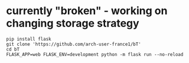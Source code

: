 # currently "broken" - working on changing storage strategy





```
pip install flask
git clone 'https://github.com/arch-user-france1/bT'
cd bT
FLASK_APP=web FLASK_ENV=development python -m flask run --no-reload
````
